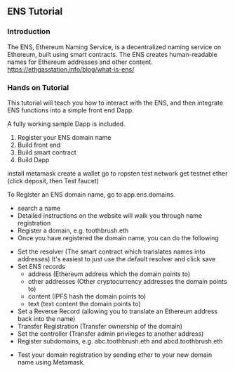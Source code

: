 ## ENS Tutorial

### Introduction

The ENS, Ethereum Naming Service, is a decentralized naming service on Ethereum, built using smart contracts. The ENS creates human-readable names for Ethereum addresses and other content.
https://ethgasstation.info/blog/what-is-ens/


### Hands on Tutorial

This tutorial will teach you how to interact with the ENS, and then integrate ENS functions into a simple front end Dapp.

A fully working sample Dapp is included.

1) Register your ENS domain name
2) Build front end
3) Build smart contract
4) Build Dapp


install metamask
create a wallet
go to ropsten test network
get testnet ether (click deposit, then Test faucet)

To Register an ENS domain name, go to app.ens.domains.
- search a name
- Detailed instructions on the website will walk you through name registration
- Register a domain, e.g. toothbrush.eth
- Once you have registered the domain name, you can do the following

* Set the resolver (The smart contract which translates names into addresses)
    It's easiest to just use the default resolver and click save
* Set ENS records
  * address (Ethereum address which the domain points to)
  * other addresses (Other cryptocurrency addresses the domain points to)
  * content (IPFS hash the domain points to)
  * text (text content the domain points to)
* Set a Reverse Record (allowing you to translate an Ethereum address back into the name)
* Transfer Registration (Transfer ownership of the domain)
* Set the controller (Transfer admin privileges to another address)
* Register subdomains, e.g. abc.toothbrush.eth and abcd.toothbrush.eth

- Test your domain registration by sending ether to your new domain name using Metamask.




##
